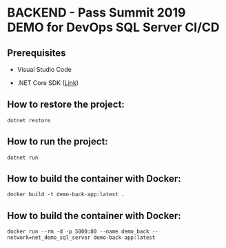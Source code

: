 # BACKEND - Pass Summit 2019 DEMO for DevOps SQL Server CI/CD

## Prerequisites

* Visual Studio Code

* .NET Core SDK ([Link](https://dotnet.microsoft.com/download/thank-you/dotnet-sdk-3.0.100-windows-x64-installer))


## How to restore the project:

    dotnet restore

## How to run the project:

    dotnet run
    
## How to build the container with Docker:

    docker build -t demo-back-app:latest .
    
## How to build the container with Docker:

    docker run --rm -d -p 5000:80 --name demo_back --network=net_demo_sql_server demo-back-app:latest